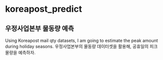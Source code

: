 # koreapost_predict
## 우정사업본부 물동량 예측

Using Koreapost mail qty datasets, I am going to estimate the peak amount during holiday seasons.
우정사업본부의 물동량 데이터셋을 활용해, 공휴일의 피크 물량을 예측하자.
